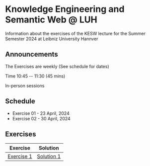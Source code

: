 # Knowledge Engineering and Semantic Web @ LUH
Information about the exercises of the KESW lecture for the Summer Semester 2024 at Leibniz University Hannver

## Announcements
The Exercises are weekly (See schedule for dates)

Time 10:45 -- 11:30 (45 mins)

In-person sessions

## Schedule
- Exercise 01 - 23 April, 2024
- Exercise 02 - 30 April, 2024

## Exercises

| Exercise | Solution |
|:--------:|:--------:|
|[Exercise 1](#) | [Solution 1](#)|
